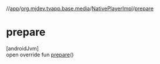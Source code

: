 //[app](../../../index.md)/[org.mjdev.tvapp.base.media](../index.md)/[NativePlayerImpl](index.md)/[prepare](prepare.md)

# prepare

[androidJvm]\
open override fun [prepare](prepare.md)()

